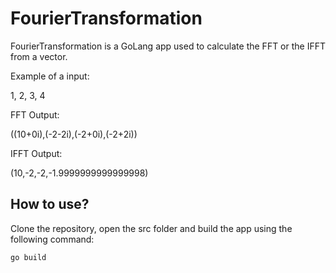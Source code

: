 # FourierTransformation

FourierTransformation is a GoLang app used to calculate the FFT or the IFFT from a vector. 

Example of a input:

1, 2, 3, 4

FFT Output:

((10+0i),(-2-2i),(-2+0i),(-2+2i))

IFFT Output:

(10,-2,-2,-1.9999999999999998)

## How to use?

Clone the repository, open the src folder and build the app using the following command:

`go build`
